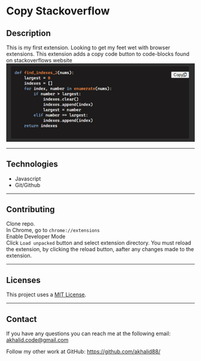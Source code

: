 # Copy Stackoverflow

## Description

This is my first extension. Looking to get my feet wet with browser extensions. This extension adds a copy code button to code-blocks found on stackoverflows website
![Icon](./assets/copy.png)

-----------------------
## Technologies
* Javascript
* Git/Github

-----------------------
## Contributing
Clone repo.  
In Chrome, go to ```chrome://extensions```  
Enable Developer Mode  
Click ```Load unpacked```  button and select extension directory.
You must reload the extension, by clicking the reload button, aafter any changes made to the extension.

-----------------------
## Licenses
This project uses a [MIT License](https://opensource.org/licenses/MIT). 

-----------------------
## Contact
If you have any questions you can reach me at the following email: [akhalid.code@gmail.com](mailto:akhalid.code@gmail.com)

Follow my other work at GitHub: https://github.com/akhalid88/